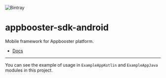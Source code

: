![Bintray](https://img.shields.io/bintray/v/appbooster/appbooster_android_sdk/experiments_sdk?color=dark%20green&style=flat-square)

# appbooster-sdk-android

Mobile framework for Appbooster platform.

* [Docs](https://platform.appbooster.com/ab/docs)

---

You can see the example of usage in `ExampleAppKotlin` and `ExampleAppJava` modules in this project.
